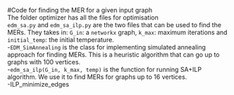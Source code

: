 #Code for finding the MER for a given input graph  
The folder optimizer has all the files for optimisation  
`edm_sa.py` and `edm_sa_ilp.py` are the two files that can be used to find the MERs. They takes in: `G_in`: a `networkx` graph, `k_max`: maximum iterations and `initial_temp`: the initial temperature.  
-`EDM_SimAnnealing` is the class for implementing simulated annealing approach for finding MERs. This is a heuristic algorithm that can go up to graphs with 100 vertices.  
-`edm_sa_ilp(G_in, k_max, temp)` is the function for running SA+ILP algorithm. We use it to find MERs for graphs up to 16 vertices.  
-ILP_minimize_edges  
